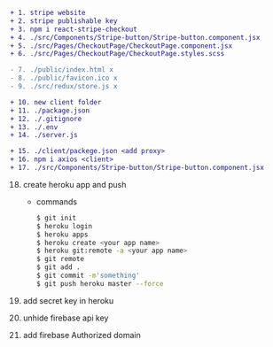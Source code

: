 ```diff
+ 1. stripe website 
+ 2. stripe publishable key 
+ 3. npm i react-stripe-checkout 
+ 4. ./src/Components/Stripe-button/Stripe-button.component.jsx
+ 5. ./src/Pages/CheckoutPage/CheckoutPage.component.jsx
+ 6. ./src/Pages/CheckoutPage/CheckoutPage.styles.scss

- 7. ./public/index.html x
- 8. ./public/favicon.ico x
- 9. ./src/redux/store.js x

+ 10. new client folder
+ 11. ./package.json
+ 12. ./.gitignore
+ 13. ./.env
+ 14. ./server.js

+ 15. ./client/packege.json <add proxy>
+ 16. npm i axios <client>
+ 17. ./src/Components/Stripe-button/Stripe-button.component.jsx
```

18. create heroku app and push

    - commands
        ```bash
        $ git init
        $ heroku login
        $ heroku apps
        $ heroku create <your app name>
        $ heroku git:remote -a <your app name>
        $ git remote
        $ git add .
        $ git commit -m'something'
        $ git push heroku master --force
        ```

19. add secret key in heroku
20. unhide firebase api key
21. add firebase Authorized domain